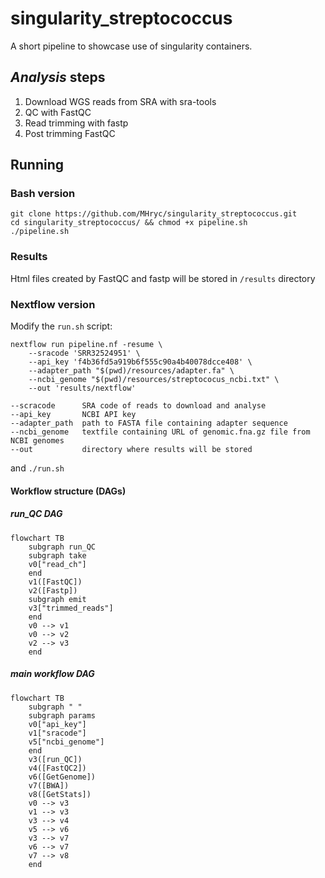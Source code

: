 # singularity_streptococcus
A short pipeline to showcase use of singularity containers.

## *Analysis* steps
1. Download WGS reads from SRA with sra-tools
2. QC with FastQC
3. Read trimming with fastp
4. Post trimming FastQC

## Running

### Bash version

```
git clone https://github.com/MHryc/singularity_streptococcus.git
cd singularity_streptococcus/ && chmod +x pipeline.sh
./pipeline.sh
```

### Results
Html files created by FastQC and fastp will be stored in `/results` directory

### Nextflow version

Modify the `run.sh` script:

```
nextflow run pipeline.nf -resume \
	--sracode 'SRR32524951' \
	--api_key 'f4b36fd5a919b6f555c90a4b40078dcce408' \
	--adapter_path "$(pwd)/resources/adapter.fa" \
	--ncbi_genome "$(pwd)/resources/streptococus_ncbi.txt" \
	--out 'results/nextflow'
```

```
--scracode      SRA code of reads to download and analyse
--api_key       NCBI API key
--adapter_path  path to FASTA file containing adapter sequence
--ncbi_genome   textfile containing URL of genomic.fna.gz file from NCBI genomes
--out           directory where results will be stored
```

and `./run.sh`

#### Workflow structure (DAGs)

##### run_QC DAG

```mermaid
flowchart TB
    subgraph run_QC
    subgraph take
    v0["read_ch"]
    end
    v1([FastQC])
    v2([Fastp])
    subgraph emit
    v3["trimmed_reads"]
    end
    v0 --> v1
    v0 --> v2
    v2 --> v3
    end
```

##### main workflow DAG

```mermaid
flowchart TB
    subgraph " "
    subgraph params
    v0["api_key"]
    v1["sracode"]
    v5["ncbi_genome"]
    end
    v3([run_QC])
    v4([FastQC2])
    v6([GetGenome])
    v7([BWA])
    v8([GetStats])
    v0 --> v3
    v1 --> v3
    v3 --> v4
    v5 --> v6
    v3 --> v7
    v6 --> v7
    v7 --> v8
    end
```

